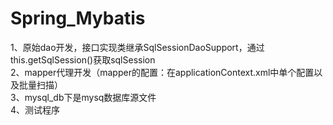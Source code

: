 # Spring_Mybatis
1、原始dao开发，接口实现类继承SqlSessionDaoSupport，通过this.getSqlSession()获取sqlSession<br/>
2、mapper代理开发（mapper的配置：在applicationContext.xml中单个配置以及批量扫描）<br/>
3、mysql_db下是mysq数据库源文件<br/>
4、测试程序<br/>
